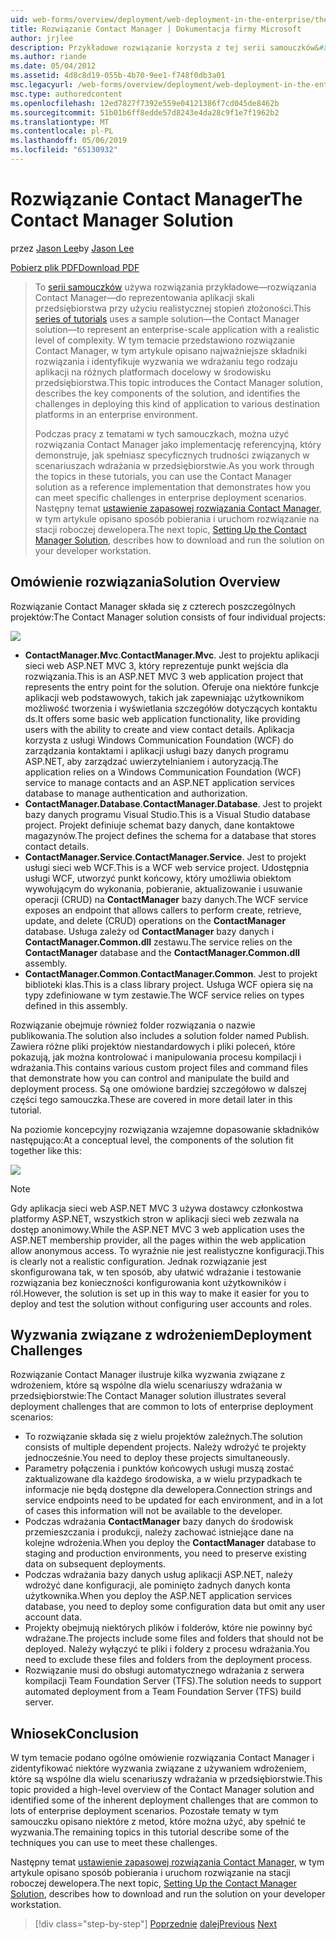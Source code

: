 ```yaml
---
uid: web-forms/overview/deployment/web-deployment-in-the-enterprise/the-contact-manager-solution
title: Rozwiązanie Contact Manager | Dokumentacja firmy Microsoft
author: jrjlee
description: Przykładowe rozwiązanie korzysta z tej serii samouczków&#x2014;rozwiązania Contact Manager&#x2014;do reprezentowania aplikacji skali przedsiębiorstwa przy użyciu realistycznej leve...
ms.author: riande
ms.date: 05/04/2012
ms.assetid: 4d8c8d19-055b-4b70-9ee1-f748f0db3a01
msc.legacyurl: /web-forms/overview/deployment/web-deployment-in-the-enterprise/the-contact-manager-solution
msc.type: authoredcontent
ms.openlocfilehash: 12ed7827f7392e559e04121386f7cd045de8462b
ms.sourcegitcommit: 51b01b6ff8edde57d8243e4da28c9f1e7f1962b2
ms.translationtype: MT
ms.contentlocale: pl-PL
ms.lasthandoff: 05/06/2019
ms.locfileid: "65130932"
---
```

# <a name="the-contact-manager-solution"></a><span data-ttu-id="06d22-103">Rozwiązanie Contact Manager</span><span class="sxs-lookup"><span data-stu-id="06d22-103">The Contact Manager Solution</span></span>

<span data-ttu-id="06d22-104">przez [Jason Lee](https://github.com/jrjlee)</span><span class="sxs-lookup"><span data-stu-id="06d22-104">by [Jason Lee](https://github.com/jrjlee)</span></span>

[<span data-ttu-id="06d22-105">Pobierz plik PDF</span><span class="sxs-lookup"><span data-stu-id="06d22-105">Download PDF</span></span>](https://msdnshared.blob.core.windows.net/media/MSDNBlogsFS/prod.evol.blogs.msdn.com/CommunityServer.Blogs.Components.WeblogFiles/00/00/00/63/56/8130.DeployingWebAppsInEnterpriseScenarios.pdf)

> <span data-ttu-id="06d22-106">To [serii samouczków](web-deployment-in-the-enterprise.md) używa rozwiązania przykładowe&#x2014;rozwiązania Contact Manager&#x2014;do reprezentowania aplikacji skali przedsiębiorstwa przy użyciu realistycznej stopień złożoności.</span><span class="sxs-lookup"><span data-stu-id="06d22-106">This [series of tutorials](web-deployment-in-the-enterprise.md) uses a sample solution&#x2014;the Contact Manager solution&#x2014;to represent an enterprise-scale application with a realistic level of complexity.</span></span> <span data-ttu-id="06d22-107">W tym temacie przedstawiono rozwiązanie Contact Manager, w tym artykule opisano najważniejsze składniki rozwiązania i identyfikuje wyzwania we wdrażaniu tego rodzaju aplikacji na różnych platformach docelowy w środowisku przedsiębiorstwa.</span><span class="sxs-lookup"><span data-stu-id="06d22-107">This topic introduces the Contact Manager solution, describes the key components of the solution, and identifies the challenges in deploying this kind of application to various destination platforms in an enterprise environment.</span></span>
> 
> <span data-ttu-id="06d22-108">Podczas pracy z tematami w tych samouczkach, można użyć rozwiązania Contact Manager jako implementację referencyjną, który demonstruje, jak spełniasz specyficznych trudności związanych w scenariuszach wdrażania w przedsiębiorstwie.</span><span class="sxs-lookup"><span data-stu-id="06d22-108">As you work through the topics in these tutorials, you can use the Contact Manager solution as a reference implementation that demonstrates how you can meet specific challenges in enterprise deployment scenarios.</span></span> <span data-ttu-id="06d22-109">Następny temat [ustawienie zapasowej rozwiązania Contact Manager](setting-up-the-contact-manager-solution.md), w tym artykule opisano sposób pobierania i uruchom rozwiązanie na stacji roboczej dewelopera.</span><span class="sxs-lookup"><span data-stu-id="06d22-109">The next topic, [Setting Up the Contact Manager Solution](setting-up-the-contact-manager-solution.md), describes how to download and run the solution on your developer workstation.</span></span>

## <a name="solution-overview"></a><span data-ttu-id="06d22-110">Omówienie rozwiązania</span><span class="sxs-lookup"><span data-stu-id="06d22-110">Solution Overview</span></span>

<span data-ttu-id="06d22-111">Rozwiązanie Contact Manager składa się z czterech poszczególnych projektów:</span><span class="sxs-lookup"><span data-stu-id="06d22-111">The Contact Manager solution consists of four individual projects:</span></span>

![](the-contact-manager-solution/_static/image1.png)

- <span data-ttu-id="06d22-112">**ContactManager.Mvc**.</span><span class="sxs-lookup"><span data-stu-id="06d22-112">**ContactManager.Mvc**.</span></span> <span data-ttu-id="06d22-113">Jest to projektu aplikacji sieci web ASP.NET MVC 3, który reprezentuje punkt wejścia dla rozwiązania.</span><span class="sxs-lookup"><span data-stu-id="06d22-113">This is an ASP.NET MVC 3 web application project that represents the entry point for the solution.</span></span> <span data-ttu-id="06d22-114">Oferuje ona niektóre funkcje aplikacji web podstawowych, takich jak zapewniając użytkownikom możliwość tworzenia i wyświetlania szczegółów dotyczących kontaktu ds.</span><span class="sxs-lookup"><span data-stu-id="06d22-114">It offers some basic web application functionality, like providing users with the ability to create and view contact details.</span></span> <span data-ttu-id="06d22-115">Aplikacja korzysta z usługi Windows Communication Foundation (WCF) do zarządzania kontaktami i aplikacji usługi bazy danych programu ASP.NET, aby zarządzać uwierzytelnianiem i autoryzacją.</span><span class="sxs-lookup"><span data-stu-id="06d22-115">The application relies on a Windows Communication Foundation (WCF) service to manage contacts and an ASP.NET application services database to manage authentication and authorization.</span></span>
- <span data-ttu-id="06d22-116">**ContactManager.Database**.</span><span class="sxs-lookup"><span data-stu-id="06d22-116">**ContactManager.Database**.</span></span> <span data-ttu-id="06d22-117">Jest to projekt bazy danych programu Visual Studio.</span><span class="sxs-lookup"><span data-stu-id="06d22-117">This is a Visual Studio database project.</span></span> <span data-ttu-id="06d22-118">Projekt definiuje schemat bazy danych, dane kontaktowe magazynów.</span><span class="sxs-lookup"><span data-stu-id="06d22-118">The project defines the schema for a database that stores contact details.</span></span>
- <span data-ttu-id="06d22-119">**ContactManager.Service**.</span><span class="sxs-lookup"><span data-stu-id="06d22-119">**ContactManager.Service**.</span></span> <span data-ttu-id="06d22-120">Jest to projekt usługi sieci web WCF.</span><span class="sxs-lookup"><span data-stu-id="06d22-120">This is a WCF web service project.</span></span> <span data-ttu-id="06d22-121">Udostępnia usługi WCF, utworzyć punkt końcowy, który umożliwia obiektom wywołującym do wykonania, pobieranie, aktualizowanie i usuwanie operacji (CRUD) na **ContactManager** bazy danych.</span><span class="sxs-lookup"><span data-stu-id="06d22-121">The WCF service exposes an endpoint that allows callers to perform create, retrieve, update, and delete (CRUD) operations on the **ContactManager** database.</span></span> <span data-ttu-id="06d22-122">Usługa zależy od **ContactManager** bazy danych i **ContactManager.Common.dll** zestawu.</span><span class="sxs-lookup"><span data-stu-id="06d22-122">The service relies on the **ContactManager** database and the **ContactManager.Common.dll** assembly.</span></span>
- <span data-ttu-id="06d22-123">**ContactManager.Common**.</span><span class="sxs-lookup"><span data-stu-id="06d22-123">**ContactManager.Common**.</span></span> <span data-ttu-id="06d22-124">Jest to projekt biblioteki klas.</span><span class="sxs-lookup"><span data-stu-id="06d22-124">This is a class library project.</span></span> <span data-ttu-id="06d22-125">Usługa WCF opiera się na typy zdefiniowane w tym zestawie.</span><span class="sxs-lookup"><span data-stu-id="06d22-125">The WCF service relies on types defined in this assembly.</span></span>

<span data-ttu-id="06d22-126">Rozwiązanie obejmuje również folder rozwiązania o nazwie publikowania.</span><span class="sxs-lookup"><span data-stu-id="06d22-126">The solution also includes a solution folder named Publish.</span></span> <span data-ttu-id="06d22-127">Zawiera różne pliki projektów niestandardowych i pliki poleceń, które pokazują, jak można kontrolować i manipulowania procesu kompilacji i wdrażania.</span><span class="sxs-lookup"><span data-stu-id="06d22-127">This contains various custom project files and command files that demonstrate how you can control and manipulate the build and deployment process.</span></span> <span data-ttu-id="06d22-128">Są one omówione bardziej szczegółowo w dalszej części tego samouczka.</span><span class="sxs-lookup"><span data-stu-id="06d22-128">These are covered in more detail later in this tutorial.</span></span>

<span data-ttu-id="06d22-129">Na poziomie koncepcyjny rozwiązania wzajemne dopasowanie składników następująco:</span><span class="sxs-lookup"><span data-stu-id="06d22-129">At a conceptual level, the components of the solution fit together like this:</span></span>

![](the-contact-manager-solution/_static/image2.png)

> [!NOTE]
> <span data-ttu-id="06d22-130">Gdy aplikacja sieci web ASP.NET MVC 3 używa dostawcy członkostwa platformy ASP.NET, wszystkich stron w aplikacji sieci web zezwala na dostęp anonimowy.</span><span class="sxs-lookup"><span data-stu-id="06d22-130">While the ASP.NET MVC 3 web application uses the ASP.NET membership provider, all the pages within the web application allow anonymous access.</span></span> <span data-ttu-id="06d22-131">To wyraźnie nie jest realistyczne konfiguracji.</span><span class="sxs-lookup"><span data-stu-id="06d22-131">This is clearly not a realistic configuration.</span></span> <span data-ttu-id="06d22-132">Jednak rozwiązanie jest skonfigurowana tak, w ten sposób, aby ułatwić wdrażanie i testowanie rozwiązania bez konieczności konfigurowania kont użytkowników i ról.</span><span class="sxs-lookup"><span data-stu-id="06d22-132">However, the solution is set up in this way to make it easier for you to deploy and test the solution without configuring user accounts and roles.</span></span>

## <a name="deployment-challenges"></a><span data-ttu-id="06d22-133">Wyzwania związane z wdrożeniem</span><span class="sxs-lookup"><span data-stu-id="06d22-133">Deployment Challenges</span></span>

<span data-ttu-id="06d22-134">Rozwiązanie Contact Manager ilustruje kilka wyzwania związane z wdrożeniem, które są wspólne dla wielu scenariuszy wdrażania w przedsiębiorstwie:</span><span class="sxs-lookup"><span data-stu-id="06d22-134">The Contact Manager solution illustrates several deployment challenges that are common to lots of enterprise deployment scenarios:</span></span>

- <span data-ttu-id="06d22-135">To rozwiązanie składa się z wielu projektów zależnych.</span><span class="sxs-lookup"><span data-stu-id="06d22-135">The solution consists of multiple dependent projects.</span></span> <span data-ttu-id="06d22-136">Należy wdrożyć te projekty jednocześnie.</span><span class="sxs-lookup"><span data-stu-id="06d22-136">You need to deploy these projects simultaneously.</span></span>
- <span data-ttu-id="06d22-137">Parametry połączenia i punktów końcowych usługi muszą zostać zaktualizowane dla każdego środowiska, a w wielu przypadkach te informacje nie będą dostępne dla dewelopera.</span><span class="sxs-lookup"><span data-stu-id="06d22-137">Connection strings and service endpoints need to be updated for each environment, and in a lot of cases this information will not be available to the developer.</span></span>
- <span data-ttu-id="06d22-138">Podczas wdrażania **ContactManager** bazy danych do środowisk przemieszczania i produkcji, należy zachować istniejące dane na kolejne wdrożenia.</span><span class="sxs-lookup"><span data-stu-id="06d22-138">When you deploy the **ContactManager** database to staging and production environments, you need to preserve existing data on subsequent deployments.</span></span>
- <span data-ttu-id="06d22-139">Podczas wdrażania bazy danych usług aplikacji ASP.NET, należy wdrożyć dane konfiguracji, ale pominięto żadnych danych konta użytkownika.</span><span class="sxs-lookup"><span data-stu-id="06d22-139">When you deploy the ASP.NET application services database, you need to deploy some configuration data but omit any user account data.</span></span>
- <span data-ttu-id="06d22-140">Projekty obejmują niektórych plików i folderów, które nie powinny być wdrażane.</span><span class="sxs-lookup"><span data-stu-id="06d22-140">The projects include some files and folders that should not be deployed.</span></span> <span data-ttu-id="06d22-141">Należy wyłączyć te pliki i foldery z procesu wdrażania.</span><span class="sxs-lookup"><span data-stu-id="06d22-141">You need to exclude these files and folders from the deployment process.</span></span>
- <span data-ttu-id="06d22-142">Rozwiązanie musi do obsługi automatycznego wdrażania z serwera kompilacji Team Foundation Server (TFS).</span><span class="sxs-lookup"><span data-stu-id="06d22-142">The solution needs to support automated deployment from a Team Foundation Server (TFS) build server.</span></span>

## <a name="conclusion"></a><span data-ttu-id="06d22-143">Wniosek</span><span class="sxs-lookup"><span data-stu-id="06d22-143">Conclusion</span></span>

<span data-ttu-id="06d22-144">W tym temacie podano ogólne omówienie rozwiązania Contact Manager i zidentyfikować niektóre wyzwania związane z używaniem wdrożeniem, które są wspólne dla wielu scenariuszy wdrażania w przedsiębiorstwie.</span><span class="sxs-lookup"><span data-stu-id="06d22-144">This topic provided a high-level overview of the Contact Manager solution and identified some of the inherent deployment challenges that are common to lots of enterprise deployment scenarios.</span></span> <span data-ttu-id="06d22-145">Pozostałe tematy w tym samouczku opisano niektóre z metod, które można użyć, aby spełnić te wyzwania.</span><span class="sxs-lookup"><span data-stu-id="06d22-145">The remaining topics in this tutorial describe some of the techniques you can use to meet these challenges.</span></span>

<span data-ttu-id="06d22-146">Następny temat [ustawienie zapasowej rozwiązania Contact Manager](setting-up-the-contact-manager-solution.md), w tym artykule opisano sposób pobierania i uruchom rozwiązanie na stacji roboczej dewelopera.</span><span class="sxs-lookup"><span data-stu-id="06d22-146">The next topic, [Setting Up the Contact Manager Solution](setting-up-the-contact-manager-solution.md), describes how to download and run the solution on your developer workstation.</span></span>

> [!div class="step-by-step"]
> <span data-ttu-id="06d22-147">[Poprzednie](web-deployment-in-the-enterprise.md)
> [dalej](setting-up-the-contact-manager-solution.md)</span><span class="sxs-lookup"><span data-stu-id="06d22-147">[Previous](web-deployment-in-the-enterprise.md)
[Next](setting-up-the-contact-manager-solution.md)</span></span>
